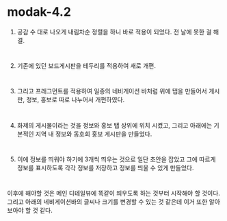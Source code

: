 # modak-4.2
1. 공감 수 대로 나오게 내림차순 정렬을 하니 바로 적용이 되었다. 전 날에 못한 걸 해결.
#
2. 기존에 있던 보드게시판을 테두리를 적용하여 새로 개편.
#
3. 그리고 프래그먼트를 적용하여 일종의 네비게이션 바처럼 위에 탭을 만들어서 게시판, 정보, 홍보로 따로 나누어서 개편하였다.
#
4. 화제의 게시물이라는 것을 정보와 홍보 탭 상위에 위치 시켰고, 그리고 아래에는 기본적인 지역 내 정보와 동호회 홍보 게시판을 만들었다.
#
5. 이에 정보를 띄워야 하기에 3개씩 띄우는 것으로 일단 초안을 잡았고 그에 따르게 정보를 표시하도록 각각 정보를 저장하고 정보를 띄울 수 있게 만들었다.
#
이후에 해야할 것은 메인 디테일뷰에 똑같이 띄우도록 하는 것부터 시작해야 할 것이다. 그리고 아래의 네비게이션바의 글씨나 크기를 변경할 수 있는 것 같은데 이거 또한 알아보아야 할 것 같다.
